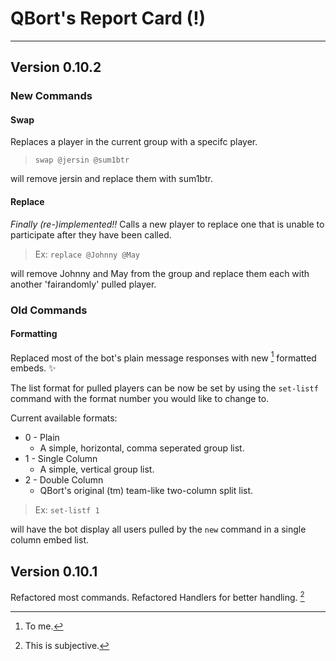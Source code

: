 # QBort's Report Card (!)

----

## Version 0.10.2

### New Commands

#### Swap

Replaces a player in the current group with a specifc player.
> `swap @jersin @sum1btr`

will remove jersin and replace them with sum1btr.

#### Replace

*Finally (re-)implemented!!*
Calls a new player to replace one that is unable to participate after they have been called.
> Ex: `replace @Johnny @May`

will remove Johnny and May from the group and replace them each with another 'fairandomly' pulled player.

### Old Commands

#### Formatting

Replaced most of the bot's plain message responses with new [^1] formatted embeds.  ✨

The list format for pulled players can be now be set by using the `set-listf` command with the format number you would like to change to.

Current available formats:

- 0 - Plain
  - A simple, horizontal, comma seperated group list.
- 1 - Single Column
  - A simple, vertical group list.
- 2 - Double Column
  - QBort's original (tm) team-like two-column split list.

> Ex: `set-listf 1`

will have the bot display all users pulled by the `new` command in a single column embed list.

## Version 0.10.1

Refactored most commands.
Refactored Handlers for better handling. [^2]

[^1]: To me.
[^2]: This is subjective.
